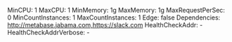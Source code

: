 MinCPU: 1
MaxCPU: 1
MinMemory: 1g
MaxMemory: 1g
MaxRequestPerSec: 0
MinCountInstances: 1
MaxCountInstances: 1
Edge: false
Dependencies: http://metabase.jabama.com,https://slack.com
HealthCheckAddr: -
HealthCheckAddrVerbose: -